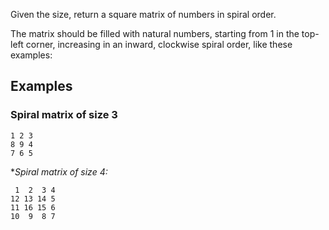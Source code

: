 Given the size, return a square matrix of numbers in spiral order.

The matrix should be filled with natural numbers, starting from 1
in the top-left corner, increasing in an inward, clockwise spiral order,
like these examples:

## Examples
### Spiral matrix of size 3

```text
1 2 3
8 9 4
7 6 5
```

**Spiral matrix of size 4:*

```text
 1  2  3 4
12 13 14 5
11 16 15 6
10  9  8 7
```
